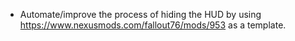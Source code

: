 - Automate/improve the process of hiding the HUD by using https://www.nexusmods.com/fallout76/mods/953 as a template.